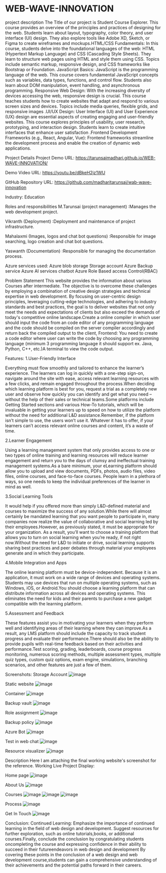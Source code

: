 # WEB-WAVE-INNOVATION

project description
The Title of our project is Student Course Explorer. This course provides an overview of the principles and practices of designing for the web. Students learn about layout, typography, color theory, and user interface (UI) design. They also explore tools like Adobe XD, Sketch, or Figma to create wireframes and mockups.HTML/CSS Fundamentals: In this course, students delve into the foundational languages of the web: HTML (Hypertext Markup Language) and CSS (Cascading Style Sheets). They learn to structure web pages using HTML and style them using CSS. Topics include semantic markup, responsive design, and CSS frameworks like Bootstrap or Foundation. JavaScript Basics: JavaScript is the programming language of the web. This course covers fundamental JavaScript concepts such as variables, data types, functions, and control flow. Students also learn about DOM manipulation, event handling, and asynchronous programming. Responsive Web Design: With the increasing diversity of devices accessing the web, responsive design is crucial. This course teaches students how to create websites that adapt and respond to various screen sizes and devices. Topics include media queries, flexible grids, and responsive images .UI/UX Design: User Interface (UI) and User Experience (UX) design are essential aspects of creating engaging and user-friendly websites. This course explores principles of usability, user research, prototyping, and interaction design. Students learn to create intuitive interfaces that enhance user satisfaction .Frontend Development Frameworks (e.g., React, Angular, Vue): Frontend frameworks streamline the development process and enable the creation of dynamic web applications.

Project Details
Project Demo URL: https://tarunsaimadhari.github.io/WEB-WAVE-INNOVATION/

Demo Video URL: https://youtu.be/dBkeH2jz1WU

GitHub Repository URL: https://github.com/madharitarunsai/wab-wave-innovation

Industry: Education

Roles and responsibilities
M.Tarunsai (project management) :Manages the web development project.

Vikranth (Deployment) :Deployment and maintenance of project infrastructure.

Mahalaxmi (Images, logos and chat bot questions) :Responsible for image searching, logo creation and chat bot questions.

Yaswanth (Documentation) :Responsible for managing the documentation process.

Azure services used:
Azure blob storage Storage account Azure Backup service Azure AI services chatbot Azure Role Based access Control(RBAC)

Problem Statement
This website provides the information about various Courses after intermediate. The objective is to overcome these challenges by employing a combination of creative design strategies and technical expertise in web development. By focusing on user-centric design principles, leveraging cutting-edge technologies, and adhering to industry standards and best practices, the goal is to deliver websites that not only meet the needs and expectations of clients but also exceed the demands of today's competitive online landscape.Create a online compiler in which user should input the code from an code editor of any programming language and the code should be compiled on the server compiler accordingly and return back the compiled output to the client, Frontend: You need to create a code editor where user can write the code by choosing any programming language (minimum 3 programming language it should support ex. Java, Python, C++, etc.)A terminal to view the code output.

Features:
1.User-Friendly Interface

Everything must flow smoothly and tailored to enhance the learner’s experience. The learners can log in quickly with a one-step sign-on, navigate around the site with ease, access relevant learning resources with a few clicks, and remain engaged throughout the process.When deciding which learning platform is best for you, request a trial as a completely new user and observe how quickly you can identify and get what you need – without the help of their sales or technical teams.Some platforms include Getting Started sections and various How-To tutorials, which will be invaluable in getting your learners up to speed on how to utilize the platform without the need for additional L&D assistance.Remember, if the platform isn’t simple to use, the users won’t use it. Whatever it has to offer, if your learners can’t access relevant online courses and content, it’s a waste of time.

2.Learner Engagement

Using a learning management system that only provides access to one or two types of online training and learning resources will reduce learner engagement and return you to the days of clumsy and ineffectual training management systems.As a bare minimum, your eLearning platform should allow you to upload and view documents, PDFs, photos, audio files, video files, online courses, and face-to-face courses. People learn in a plethora of ways, so one needs to keep the individual preferences of the learner in mind as well.

3.Social Learning Tools

It would help if you offered more than simply L&D-defined material and courses to maximize the success of any solution.While there will almost certainly be mandated learning that you want people to participate in, many companies now realize the value of collaborative and social learning led by their employees.However, as previously stated, it must be appropriate for your organization. As a result, you’ll want to choose a training platform that allows you to turn on social learning when you’re ready, if not right now.Without the need for L&D to initiate or drive, social learning supports sharing best practices and peer debates through material your employees generate and in which they participate.

4.Mobile Integration and Apps

The online learning platform must be device-independent. Because it is an application, it must work on a wide range of devices and operating systems. Students may use devices that run on multiple operating systems, such as Windows, iOS, or Android.You should choose a learning platform that can distribute information across all devices and operating systems. This eliminates the need for kids and their parents to purchase a new gadget compatible with the learning platform.

5.Assessment and Feedback

These features assist you in motivating your learners when they perform well and identifying areas of their learning where they can improve.As a result, any LMS platform should include the capacity to track student progress and evaluate their performance.There should also be the ability to provide pupils with real-time feedback based on their activities and performance.Test scoring, grading, leaderboards, course progress monitoring, numerous scoring methods, multiple assessment types, multiple quiz types, custom quiz options, exam engine, simulations, branching scenarios, and other features are just a few of them.

Screenshots:
Storage Account
![image](https://github.com/user-attachments/assets/63c281e2-ba28-49fb-8872-03bc6508bd4f)


Static website
![image](https://github.com/user-attachments/assets/3a105a44-d969-4242-855a-183089e625f6)


Container
![image](https://github.com/user-attachments/assets/6ddd7ebe-c57d-439f-8c81-063d62882bd0)


Backup vault
![image](https://github.com/user-attachments/assets/ce8c2386-aa78-4c3b-9c29-325fd3eed394)


Role assignment
![image](https://github.com/user-attachments/assets/4b836c6b-e68f-44f4-8067-e6873fad1aee)


Backup policy
![image](https://github.com/user-attachments/assets/a109ef8c-5927-4efd-8e07-26a0621d9fd7)


Azure Bot
![image](https://github.com/user-attachments/assets/89463770-86e8-4e71-873f-4e4175ba6354)


Test in web chat
![image](https://github.com/user-attachments/assets/3103dcdc-55f8-4675-a388-9f145f07ba69)


Resource visualizer
![image](https://github.com/user-attachments/assets/5a3ae31f-ba23-439a-9c9b-76bc9ca171a6)


Description
Here I am attaching the final working website's screenshot for the reference. Working Live Project Display:

Home page
![image](https://github.com/user-attachments/assets/d3fafe0a-a485-485d-be36-2f5ed894d790)


About Us
![image](https://github.com/user-attachments/assets/28876db5-b7d8-435e-8c52-b88b9f9b5ca0)


Courses
![image](https://github.com/user-attachments/assets/2ff2030e-2d87-415e-af4c-476faef80c10)
![image](https://github.com/user-attachments/assets/ec4655e7-81bb-4bbb-a161-66166e694aa5)
![image](https://github.com/user-attachments/assets/d7c83e6f-5356-42f8-9c29-7c7749af6d9f)


Process
![image](https://github.com/user-attachments/assets/51b7e80d-2cc1-47fa-9c55-62573f4caeaf)


Get In Touch
![image](https://github.com/user-attachments/assets/eddc4ca3-2632-4339-ba70-4bff20c7739e)


Conclusion:
Continued Learning: Emphasize the importance of continued learning in the field of web design and development. Suggest resources for further exploration, such as online tutorials,books, or additional courses.Finally, conclude the conclusion by congratulating students oncompleting the course and expressing confidence in their ability to succeed in their futureendeavors in web design and development By covering these points in the conclusion of a web design and web development course,students can gain a comprehensive understanding of their achievements and the potential paths forward in their careers.
